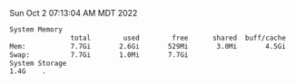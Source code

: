 Sun Oct  2 07:13:04 AM MDT 2022
```bash
System Memory
               total        used        free      shared  buff/cache   available
Mem:           7.7Gi       2.6Gi       529Mi       3.0Mi       4.5Gi       4.7Gi
Swap:          7.7Gi       1.0Mi       7.7Gi
System Storage
1.4G	.
```
```bash
